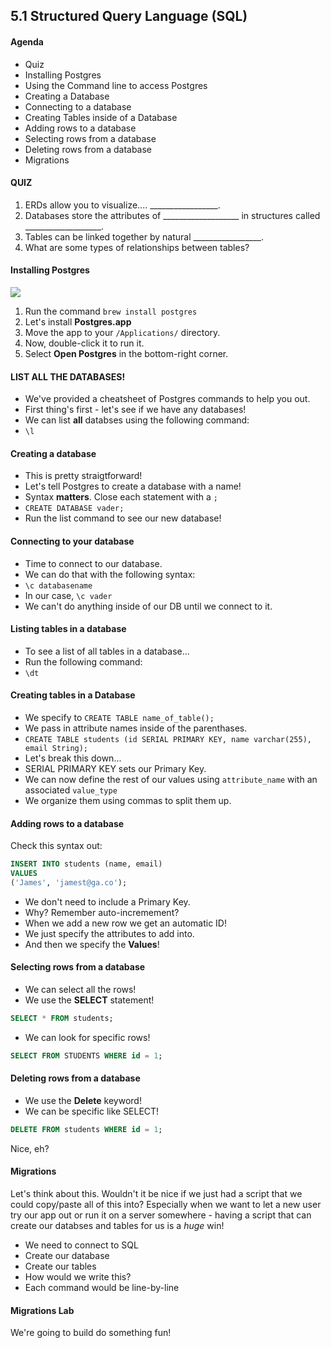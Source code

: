 ## 5.1 Structured Query Language (SQL)

#### Agenda

*	Quiz
* Installing Postgres
* Using the Command line to access Postgres
* Creating a Database
* Connecting to a database
* Creating Tables inside of a Database
* Adding rows to a database
* Selecting rows from a database
* Deleting rows from a database
* Migrations

#### QUIZ
1.  ERDs allow you to visualize.... _________________.
2.	Databases store the attributes of ___________________ in structures called ___________________.
3.  Tables can be linked together by natural _________________.
4.  What are some types of relationships between tables?



#### Installing Postgres

<img src='http://postgresapp.com/img/PostgresAppIconLarge.png'>

1.  Run the command `brew install postgres`
2.  Let's install **Postgres.app**
3.  Move the app to your `/Applications/` directory.
4.  Now, double-click it to run it.
5.  Select **Open Postgres** in the bottom-right corner.




####  LIST ALL THE DATABASES!

* We've provided a cheatsheet of Postgres commands to help you out.
* First thing's first - let's see if we have any databases!
* We can list **all** databses using the following command:
* `\l`



#### Creating a database

* This is pretty straigtforward!
* Let's tell Postgres to create a database with a name!
* Syntax **matters**. Close each statement with a `;`
* `CREATE DATABASE vader;`
* Run the list command to see our new database!



#### Connecting to your database

* Time to connect to our database.
* We can do that with the following syntax:
* `\c databasename`
* In our case, `\c vader`
* We can't do anything inside of our DB until we connect to it.



#### Listing tables in a database

* To see a list of all tables in a database...
* Run the following command:
* `\dt`



####  Creating tables in a Database

* We specify to `CREATE TABLE name_of_table();`
* We pass in attribute names inside of the parenthases.
* `CREATE TABLE students (id SERIAL PRIMARY KEY, name varchar(255), email String);`
* Let's break this down...
* SERIAL PRIMARY KEY sets our Primary Key.
* We can now define the rest of our values using `attribute_name` with an associated `value_type`
* We organize them using commas to split them up.




#### Adding rows to a database

Check this syntax out:

```sql
INSERT INTO students (name, email)
VALUES
('James', 'jamest@ga.co');
```

* We don't need to include a Primary Key.
* Why? Remember auto-incremement?
* When we add a new row we get an automatic ID!
* We just specify the attributes to add into.
* And then we specify the **Values**!



#### Selecting rows from a database

* We can select all the rows!
* We use the **SELECT** statement!

```sql
SELECT * FROM students;
```

* We can look for specific rows!

```sql
SELECT FROM STUDENTS WHERE id = 1;
```



#### Deleting rows from a database

* We use the **Delete** keyword!
* We can be specific like SELECT!


```sql
DELETE FROM students WHERE id = 1;
```

Nice, eh?



#### Migrations

Let's think about this. Wouldn't it be nice if we just had a script that we could copy/paste all of this into? Especially when we want to let a new user try our app out or run it on a server somewhere - having a script that can create our databses and tables for us is a *huge* win!

* We need to connect to SQL
* Create our database
* Create our tables
* How would we write this?
* Each command would be line-by-line



#### Migrations Lab

We're going to build do something fun!
